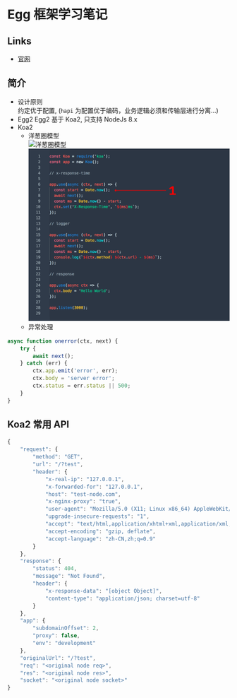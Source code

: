 # Egg 框架学习笔记

## Links
- [官网](https://eggjs.org/zh-cn/intro/index.html)

## 简介
- 设计原则  
    约定优于配置, (`hapi` 为配置优于编码，业务逻辑必须和传输层进行分离...)
- Egg2
    Egg2 基于 Koa2, 只支持 NodeJs 8.x
- Koa2
    - 洋葱圈模型  
        ![洋葱圈模型](https://camo.githubusercontent.com/d80cf3b511ef4898bcde9a464de491fa15a50d06/68747470733a2f2f7261772e6769746875622e636f6d2f66656e676d6b322f6b6f612d67756964652f6d61737465722f6f6e696f6e2e706e67)
        ![洋葱圈模型](https://raw.githubusercontent.com/koajs/koa/a7b6ed0529a58112bac4171e4729b8760a34ab8b/docs/middleware.gif)
    - 异常处理
```javascript
async function onerror(ctx, next) {
    try {
        await next();
    } catch (err) {
        ctx.app.emit('error', err);
        ctx.body = 'server error';
        ctx.status = err.status || 500;
    }
}
```

## Koa2 常用 API
```javascript
{
    "request": {
        "method": "GET",
        "url": "/?test",
        "header": {
            "x-real-ip": "127.0.0.1",
            "x-forwarded-for": "127.0.0.1",
            "host": "test-node.com",
            "x-nginx-proxy": "true",
            "user-agent": "Mozilla/5.0 (X11; Linux x86_64) AppleWebKit/537.36 (KHTML, like Gecko) Chrome/62.0.3202.62 Safari/537.36",
            "upgrade-insecure-requests": "1",
            "accept": "text/html,application/xhtml+xml,application/xml;q=0.9,image/webp,image/apng,*/*;q=0.8",
            "accept-encoding": "gzip, deflate",
            "accept-language": "zh-CN,zh;q=0.9"
        }
    },
    "response": {
        "status": 404,
        "message": "Not Found",
        "header": {
            "x-response-data": "[object Object]",
            "content-type": "application/json; charset=utf-8"
        }
    },
    "app": {
        "subdomainOffset": 2,
        "proxy": false,
        "env": "development"
    },
    "originalUrl": "/?test",
    "req": "<original node req>",
    "res": "<original node res>",
    "socket": "<original node socket>"
}
```


